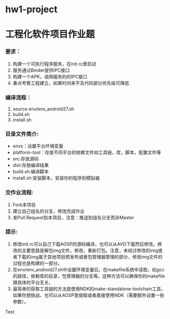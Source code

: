 # hw1-project
工程化软件项目作业题
=========================

### 要求：
1. 构建一个可执行程序服务，在init.rc里启动
2. 服务通过Binder提供IPC接口
3. 构建一个APK，调用服务的的IPC接口
4. 重点考察工程建立，如果时间来不及代码部分优先级可降低

### 编译流程：
1. source env/env_android27.sh
2. build.sh
3. install.sh

### 目录文件简介:
* envs：设置平台环境变量
* platform-tool：存放不同平台的依赖文件如工具链，库，脚本，配置文件等
* src:存放源码
* dist:存放编译结果
* build.sh:编译脚本
* install.sh:安装脚本，安装你的程序到模拟器

### 交作业流程:
1. Fork本项目
2. 建立自己组名的分支，修改完成作业
3. 发Pull Request到本项目，注意：推送到组名分支而非Master

### 提示:
1. 修改init.rc可以自己下载AOSP的源码编译，也可以从AVD下载然后修改。修改的主要思路是解包img文件，修改，重新打包。注意，未经过修改的img或者下载的img属于其他项目预发布或者包管理器管理的部分，修改img文件的过程也是构建的一部分。
2. 在env/env_android27.sh中设置环境变量后，在makefile系统中读取，如gcc的路径，依赖库的目录，包管理器的分支等。这种方法可以确保你的makefile跟具体的平台无关。
3. 最简单的获取工具链的方法是使用NDK的make-standalone-toolchain工具，如果你想挑战，也可以从AOSP里提取或者直接使用NDK（需要额外设置一些参数）。

Test
